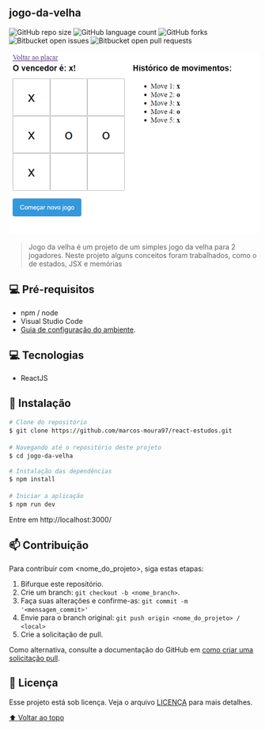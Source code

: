 ## jogo-da-velha

![GitHub repo size](https://img.shields.io/github/repo-size/ImGabreuw/podcastr?style=for-the-badge)
![GitHub language count](https://img.shields.io/github/languages/count/ImGabreuw/podcastr?style=for-the-badge)
![GitHub forks](https://img.shields.io/github/forks/ImGabreuw/podcastr?style=for-the-badge)
![Bitbucket open issues](https://img.shields.io/bitbucket/issues/ImGabreuw/podcastr?style=for-the-badge)
![Bitbucket open pull requests](https://img.shields.io/bitbucket/pr-raw/ImGabreuw/podcastr?style=for-the-badge)

![](https://github.com/marcos-moura97/react-estudos/blob/main/velha.PNG)

> Jogo da velha é um projeto de um simples jogo da velha para 2 jogadores. Neste projeto alguns conceitos foram trabalhados, como o de estados, JSX e memórias

## 💻 Pré-requisitos

* npm / node
* Visual Studio Code
* [Guia de configuração do ambiente](https://www.notion.so/Configura-es-do-ambiente-6dd0c69e71e141ef9492b00ba310a2fe).

## 💻 Tecnologias

* ReactJS

## 🚀 Instalação

```bash
# Clone do repositório
$ git clone https://github.com/marcos-moura97/react-estudos.git

# Navegando até o repositório deste projeto
$ cd jogo-da-velha

```

```bash
# Instalação das dependências
$ npm install

# Iniciar a aplicação
$ npm run dev
```

Entre em http://localhost:3000/


## 📫 Contribuição
Para contribuir com <nome_do_projeto>, siga estas etapas:

1. Bifurque este repositório.
2. Crie um branch: `git checkout -b <nome_branch>`.
3. Faça suas alterações e confirme-as: `git commit -m '<mensagem_commit>'`
4. Envie para o branch original: `git push origin <nome_do_projeto> / <local>`
5. Crie a solicitação de pull.

Como alternativa, consulte a documentação do GitHub em [como criar uma solicitação pull](https://help.github.com/en/github/collaborating-with-issues-and-pull-requests/creating-a-pull-request).


## 📝 Licença

Esse projeto está sob licença. Veja o arquivo [LICENÇA](LICENSE.md) para mais detalhes.

[⬆ Voltar ao topo](#jogo-da-velha)<br>
